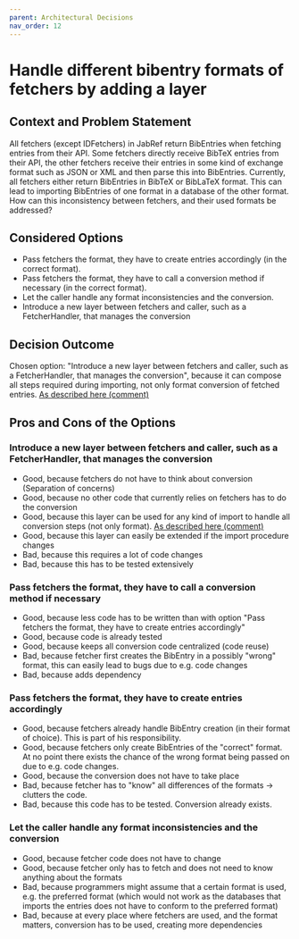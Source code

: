 ```yaml
---
parent: Architectural Decisions
nav_order: 12
---
```

# Handle different bibentry formats of fetchers by adding a layer

## Context and Problem Statement

All fetchers (except IDFetchers) in JabRef return BibEntries when fetching entries from their API.
Some fetchers directly receive BibTeX entries from their API, the other fetchers receive their entries in some kind of exchange format such as JSON or XML and then parse this into BibEntries.
Currently, all fetchers either return BibEntries in BibTeX or BibLaTeX format.
This can lead to importing BibEntries of one format in a database of the other format.
How can this inconsistency between fetchers, and their used formats be addressed?

## Considered Options

* Pass fetchers the format, they have to create entries accordingly (in the correct format).
* Pass fetchers the format, they have to call a conversion method if necessary (in the correct format).
* Let the caller handle any format inconsistencies and the conversion.
* Introduce a new layer between fetchers and caller, such as a FetcherHandler, that manages the conversion

## Decision Outcome

Chosen option: "Introduce a new layer between fetchers and caller, such as a FetcherHandler, that manages the conversion",
because it can compose all steps required during importing, not only format conversion of fetched entries.
[As described here (comment)](https://github.com/JabRef/jabref/pull/6687)

## Pros and Cons of the Options

### Introduce a new layer between fetchers and caller, such as a FetcherHandler, that manages the conversion

* Good, because fetchers do not have to think about conversion (Separation of concerns)
* Good, because no other code that currently relies on fetchers has to do the conversion
* Good, because this layer can be used for any kind of import to handle all conversion steps (not only format). [As described here (comment)](https://github.com/JabRef/jabref/pull/6687)
* Good, because this layer can easily be extended if the import procedure changes
* Bad, because this requires a lot of code changes
* Bad, because this has to be tested extensively

### Pass fetchers the format, they have to call a conversion method if necessary

* Good, because less code has to be written than with option "Pass fetchers the format, they have to create entries accordingly"
* Good, because code is already tested
* Good, because keeps all conversion code centralized (code reuse)
* Bad, because fetcher first creates the BibEntry in a possibly "wrong" format, this can easily lead to bugs due to e.g. code changes
* Bad, because adds dependency

### Pass fetchers the format, they have to create entries accordingly

* Good, because fetchers already handle BibEntry creation (in their format of choice). This is part of his responsibility.
* Good, because fetchers only create BibEntries of the "correct" format. At no point there exists the chance of the wrong format being passed on due to e.g. code changes.
* Good, because the conversion does not have to take place
* Bad, because fetcher has to "know" all differences of the formats -> clutters the code.
* Bad, because this code has to be tested. Conversion already exists.

### Let the caller handle any format inconsistencies and the conversion

* Good, because fetcher code does not have to change
* Good, because fetcher only has to fetch and does not need to know anything about the formats
* Bad, because programmers might assume that a certain format is used, e.g. the preferred format (which would not work as the databases that imports the entries does not have to conform to the preferred format)
* Bad, because at every place where fetchers are used, and the format matters, conversion has to be used, creating more dependencies
